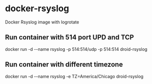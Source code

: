 # docker-rsyslog
Docker Rsyslog image with logrotate

## Run container with 514 port UPD and TCP
docker run -d --name rsyslog -p 514:514/udp -p 514:514 droid-rsyslog

## Run container with different timezone
docker run -d --name rsyslog -e TZ=America/Chicago droid-rsyslog

